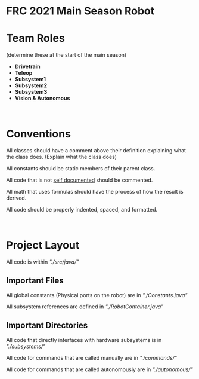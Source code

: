 # **FRC 2021 Main Season Robot**

# Team Roles

(determine these at the start of the main season)

 - **Drivetrain**
 - **Teleop**
 - **Subsystem1**
 - **Subsystem2**
 - **Subsystem3**
 - **Vision & Autonomous**

<br/>

# Conventions

All classes should have a comment above their definition explaining what the class does. (Explain what the class does)

All constants should be static members of their parent class.

All code that is not [self documented]("https://en.wikipedia.org/wiki/Self-documenting_code#:~:text=Self%2Ddocumenting%20code%20is%20ostensibly,symbol's%20meaning%2C%20such%20as%20article.&text=The%20code%20must%20also%20have,easily%20understand%20the%20algorithm%20used.") should be commented.

All math that uses formulas should have the process of how the result is derived.

All code should be properly indented, spaced, and formatted.

<br/>

# Project Layout

All code is within *"./src/java/"*

## Important Files

All global constants (Physical ports on the robot) are in *"./Constants.java"*

All subsystem references are defined in *"./RobotContainer.java"*

## Important Directories

All code that directly interfaces with hardware subsystems is in *"./subsystems/"*

All code for commands that are called manually are in *"./commands/"*

All code for commands that are called autonomously are in *"./autonomous/"*